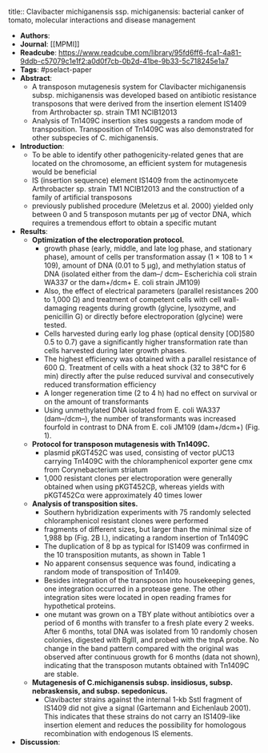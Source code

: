 title:: Clavibacter michiganensis ssp. michiganensis: bacterial canker of tomato, molecular interactions and disease management

- **Authors**:
- **Journal**: [[MPMI]]
- **Readcube**: https://www.readcube.com/library/95fd6ff6-fca1-4a81-9ddb-c57079c1e1f2:a0d0f7cb-0b2d-41be-9b33-5c718245e1a7
- **Tags**: #pselact-paper
- **Abstract**:
	- A transposon mutagenesis system for Clavibacter michiganensis subsp. michiganensis was developed based on antibiotic resistance transposons that were derived from the insertion element IS1409 from Arthrobacter sp. strain TM1 NCIB12013
	- Analysis of Tn1409C insertion sites suggests a random mode of transposition. Transposition of Tn1409C was also demonstrated for other subspecies of C. michiganensis.
- **Introduction**:
	- To be able to identify other pathogenicity-related genes that are located on the chromosome, an efficient system for mutagenesis would be beneficial
	- IS (insertion sequence) element IS1409 from the actinomycete Arthrobacter sp. strain TM1 NCIB12013 and the construction of a family of artificial transposons
	- previously published procedure (Meletzus et al. 2000) yielded only between 0 and 5 transposon mutants per µg of vector DNA, which requires a tremendous effort to obtain a specific mutant
- **Results**:
	- **Optimization of the electroporation protocol.**
		- growth phase (early, middle, and late log phase, and stationary phase), amount of cells per transformation assay (1 × 108 to 1 × 109), amount of DNA (0.01 to 5 µg), and methylation status of DNA (isolated either from the dam–/ dcm– Escherichia coli strain WA337 or the dam+/dcm+ E. coli strain JM109)
		- Also, the effect of electrical parameters (parallel resistances 200 to 1,000 Ω) and treatment of competent cells with cell wall-damaging reagents during growth (glycine, lysozyme, and penicillin G) or directly before electroporation (glycine) were tested.
		- Cells harvested during early log phase (optical density [OD]580 0.5 to 0.7) gave a significantly higher transformation rate than cells harvested during later growth phases.
		- The highest efficiency was obtained with a parallel resistance of 600 Ω. Treatment of cells with a heat shock (32 to 38°C for 6 min) directly after the pulse reduced survival and consecutively reduced transformation efficiency
		- A longer regeneration time (2 to 4 h) had no effect on survival or on the amount of transformants
		- Using unmethylated DNA isolated from E. coli WA337 (dam–/dcm–), the number of transformants was increased fourfold in contrast to DNA from E. coli JM109 (dam+/dcm+) (Fig. 1).
	- **Protocol for transposon mutagenesis with Tn1409C.**
		- plasmid pKGT452C was used, consisting of vector pUC13 carrying Tn1409C with the chloramphenicol exporter gene cmx from Corynebacterium striatum
		- 1,000 resistant clones per electroporation were generally obtained when using pKGT452Cβ, whereas yields with pKGT452Cα were approximately 40 times lower
	- **Analysis of transposition sites.**
		- Southern hybridization experiments with 75 randomly selected chloramphenicol resistant clones were performed
		- fragments of different sizes, but larger than the minimal size of 1,988 bp (Fig. 2B I.), indicating a random insertion of Tn1409C
		- The duplication of 8 bp as typical for IS1409 was confirmed in the 10 transposition mutants, as shown in Table 1
		- No apparent consensus sequence was found, indicating a random mode of transposition of Tn1409.
		- Besides integration of the transposon into housekeeping genes, one integration occurred in a protease gene. The other integration sites were located in open reading frames for hypothetical proteins.
		- one mutant was grown on a TBY plate without antibiotics over a period of 6 months with transfer to a fresh plate every 2 weeks. After 6 months, total DNA was isolated from 10 randomly chosen colonies, digested with BglII, and probed with the tnpA probe. No change in the band pattern compared with the original was observed after continuous growth for 6 months (data not shown), indicating that the transposon mutants obtained with Tn1409C are stable.
	- **Mutagenesis of C.michiganensis subsp. insidiosus, subsp. nebraskensis, and subsp. sepedonicus.**
		- Clavibacter strains against the internal 1-kb SstI fragment of IS1409 did not give a signal (Gartemann and Eichenlaub 2001). This indicates that these strains do not carry an IS1409-like insertion element and reduces the possibility for homologous recombination with endogenous IS elements.
- **Discussion**: